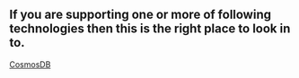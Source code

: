 ## If you are supporting one or more of following technologies then this is the right place to look in to.


[CosmosDB](https://dev.azure.com/Supportability/Big%20Data/_wiki/wikis/Big-Data.wiki?pagePath=%2FDatabase%20POD%2FCosmosDB&pageId=212869&wikiVersion=GBwikiMaster)